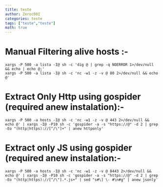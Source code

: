 ```yaml
---
title: teste
author: Zeroc00I
categories: teste
tags: ["teste","teste"]
math: true
---
```


# Manual Filtering alive hosts :-

	xargs -P 500 -a lista -I@ sh -c 'dig @ | grep -q NOERROR 1>/dev/null && echo | echo @;'
	xargs -P 500 -a lista -I@ sh -c 'nc -w1 -z -v @ 80 2>/dev/null && echo @'

# Extract Only Http using gospider (required anew instalation):-

	xargs -P 500 -a hosts -I@ sh -c 'nc -w1 -z -v @ 443 2>/dev/null && echo @' | xargs -I@ -P10 sh -c 'gospider -a -s "https://@" -d 2 | grep -Eo "(http|https)://[^/\"]+" | anew httponly'

# Extract only JS using gospider (required anew instalation:-

	xargs -P 500 -a hosts -I@ sh -c 'nc -w1 -z -v @ 8443 2>/dev/null && echo @' | xargs -I@ -P10 sh -c 'gospider -a -s "https://@" -d 2 | grep -Eo "(http|https)://[^/\"].*.js+" | sed "s#\] \- #\n#g" | anew jsonly'
